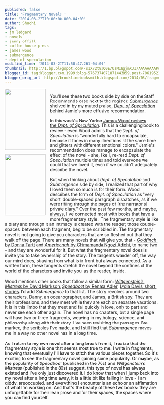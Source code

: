 ```yaml
---
published: false
title: 'Fragmentary Novels '
date: '2014-03-27T10:00:00.000-04:00'
author: Shuchi
tags:
- jm ledgard
- novels
- jenny offill
- coffee house press
- james wood
- submergence
- dept of speculation
modified_time: '2014-03-27T11:50:47.261-04:00'
thumbnail: http://1.bp.blogspot.com/-s1X72t8xQ0E/UzMIBgjmXJI/AAAAAAAAPuk/2DMjVYIImv0/s72-c/dept_of_spec_cover.jpg
blogger_id: tag:blogger.com,1999:blog-5767374071871443859.post-7061952125018710433
blogger_orig_url: http://brooklinebooksmith.blogspot.com/2014/03/fragmentary-novels.html
---
```


<div dir="ltr" style="text-align: left;" trbidi="on"><div dir="ltr" style="line-height: 1.15; margin-bottom: 0pt; margin-top: 0pt;"><div class="separator" style="clear: both; text-align: center;"><a href="http://1.bp.blogspot.com/-s1X72t8xQ0E/UzMIBgjmXJI/AAAAAAAAPuk/2DMjVYIImv0/s1600/dept_of_spec_cover.jpg" imageanchor="1" style="clear: left; float: left; margin-bottom: 1em; margin-right: 1em;"><img border="0" src="http://1.bp.blogspot.com/-s1X72t8xQ0E/UzMIBgjmXJI/AAAAAAAAPuk/2DMjVYIImv0/s1600/dept_of_spec_cover.jpg" height="200" width="133" /></a></div><br /><span style="font-family: inherit; line-height: 1.15; white-space: pre-wrap;">You'll see these two books side by side on the Staff Recommends case next to the register. </span><i style="font-family: inherit; line-height: 1.15; white-space: pre-wrap;"><a href="http://www.brooklinebooksmith-shop.com/book/9781566893190" target="_blank">Submergence</a> </i><span style="font-family: inherit; line-height: 1.15; white-space: pre-wrap;">shelved in by my muted praise, </span><i style="font-family: inherit; line-height: 1.15; white-space: pre-wrap;"><a href="http://www.brooklinebooksmith-shop.com/book/%5Bmodel%5D-423" target="_blank">Dept. of Speculation</a></i><span style="font-family: inherit; line-height: 1.15; white-space: pre-wrap;"> behind Jamie's more effusive recommendation.&nbsp;</span></div><div dir="ltr" style="margin-bottom: 0pt; margin-top: 0pt;"><div style="line-height: 1.15;"><a href="http://1.bp.blogspot.com/-OXa3zLgl5Mo/UzMIHgtt4-I/AAAAAAAAPus/LjH8sQE6oFI/s1600/Submergence.jpg" imageanchor="1" style="clear: left; float: left; margin-bottom: 1em; margin-right: 1em;"><span style="color: black;"><img border="0" src="http://1.bp.blogspot.com/-OXa3zLgl5Mo/UzMIHgtt4-I/AAAAAAAAPus/LjH8sQE6oFI/s1600/Submergence.jpg" height="200" width="133" /></span></a><span style="line-height: 1.15;"><span style="font-family: inherit;"><br /></span></span><span style="font-family: inherit;"><span style="line-height: 1.15;">In this week's New Yorker <a href="http://www.newyorker.com/arts/critics/books/2014/03/31/140331crbo_books_wood" target="_blank">James Wood reviews the&nbsp;</a><i><a href="http://www.newyorker.com/arts/critics/books/2014/03/31/140331crbo_books_wood" target="_blank">Dept. of Speculation</a>. </i>This is a challenging book to review - even</span><span style="line-height: 1.15; vertical-align: baseline; white-space: pre-wrap;"> Wood admits that the <i>Dept. of Speculation</i> is "wonderfully hard to encapsulate, because it faces in many directions at the same time and glitters with different emotional colors." Jamie's recommendation does manage to encapsulate the effect of the novel - she, like I, re-read</span><span style="line-height: 1.15; vertical-align: baseline; white-space: pre-wrap;"><i> Dept. of Speculation</i></span><span style="line-height: 1.15; vertical-align: baseline; white-space: pre-wrap;"> multiple times and told everyone we could that we loved it, even if we couldn't adequately describe the novel.</span></span><br /><span style="line-height: 1.15;"><span style="font-family: inherit;"><br /></span></span><span style="font-family: inherit;"><span style="line-height: 1.15;">But when thinking about <i>Dept. of Speculation</i> and <i>Submergence</i>&nbsp;side by side, I realized that part of why I loved them so much is for their form. Wood describes the form of <i>Dept. of Speculation</i> as "very short, double-spaced&nbsp;</span><span style="line-height: 1.15; white-space: pre-wrap;">paragraph dispatches, as if we were rifling through the pages of [the narrator's] private diary." </span><span style="line-height: 1.15;">Over the past few months, and maybe, </span><a href="http://brooklinebooksmith-shop.com/shuchi" style="line-height: 1.15;" target="_blank">always</a>,<span style="line-height: 1.15;">&nbsp;I've connected most with books that have a more fragmentary style.&nbsp;</span><span style="line-height: 1.15; vertical-align: baseline; white-space: pre-wrap;"><span style="line-height: normal;"> The fragmentary style <b>is</b> like a diary and through it an intimacy is created with the reader; those double-spaces, between each fragment, beg to be scribbled in. </span></span><span style="line-height: normal; white-space: pre-wrap;">The fragmentary novel is not going to give you characters that are so fleshed out that they walk off the page. There are many novels that will give you that - </span><a href="http://www.brooklinebooksmith-shop.com/book/9780316055437" target="_blank"><i style="line-height: normal; white-space: pre-wrap;">Goldfinch </i><span style="line-height: normal; white-space: pre-wrap;">by Donna Tartt</span></a><span style="line-height: normal; white-space: pre-wrap;"> and </span><a href="http://www.brooklinebooksmith-shop.com/book/%5Bmodel%5D-755" target="_blank"><i style="line-height: normal; white-space: pre-wrap;">Americanah </i><span style="line-height: normal; white-space: pre-wrap;">by Chimamanda Ngozi Adichi</span></a><span style="line-height: normal; white-space: pre-wrap;">, to name two - and they are wonderful for it. But what the fragmentary novel does is invite you to take ownership of the story. The tangents wander off, the way our mind does, straying from what is in front but always connected. As a written form, these tangents stretch the novel beyond the confines of the world of the characters and invite you, as the reader, inside. </span></span></div></div><div dir="ltr" style="line-height: 1.15; margin-bottom: 0pt; margin-top: 0pt;"><span style="font-family: inherit; line-height: normal; vertical-align: baseline; white-space: pre-wrap;"><br /></span><span style="font-family: inherit;"><span style="line-height: normal; vertical-align: baseline; white-space: pre-wrap;">Wood mentions other books that follow a similar form: <a href="http://www.brooklinebooksmith-shop.com/book/9781564782113" target="_blank"><i>Wittgenstein’s Mistress</i> by David Markson</a>, <a href="http://www.brooklinebooksmith-shop.com/book/9781590176139" target="_blank"><i>Speedboat</i> by Renata Adler</a>, <a href="http://www.brooklinebooksmith-shop.com/book/9780374281731" target="_blank">Lydia Davis’ short stories</a>. I’d add&nbsp;</span><i style="line-height: normal;"><span style="white-space: pre-wrap;">S</span><span style="white-space: pre-wrap;">ubmergence</span></i><span style="line-height: normal; white-space: pre-wrap;"> to that list. The story revolves around two characters, Danny, an oceanographer, and James, a British spy. They are their professions, and they meet while they are each on separate vacations. It is in this limbo that they meet and fall quickly in love, only to part and never see each other again.  The novel has no chapters, but a single page will have two or three fragments, weaving in mythology, science, and philosophy along with their story. I've been revisiting the passages I've marked, the scribbles I've made, and I still find that <i>Submergence </i>moves me in a way no other novel has in a long time. &nbsp;</span></span><br /><span style="font-family: inherit;"><span style="line-height: normal; white-space: pre-wrap;"><br /></span></span><span style="font-family: inherit;"><span style="line-height: normal; white-space: pre-wrap;">As</span></span><span style="color: black; font-family: inherit; line-height: 1.15; vertical-align: baseline; white-space: pre-wrap;"> I return to my own novel after a long break from it, I realize that the fragmentary style is one that seems most true to me.&nbsp;I write in fragments, knowing that eventually I'll have to stitch the various pieces together. So it's exciting to see the fragmentary novel gaining some popularity. Or maybe, as the popularity of </span><span style="color: black; font-family: inherit; line-height: 1.15; vertical-align: baseline; white-space: pre-wrap;"><i>Speedboat</i></span><span style="color: black; font-family: inherit; line-height: 1.15; vertical-align: baseline; white-space: pre-wrap;"> (published in the 70s) and </span><span style="color: black; font-family: inherit; line-height: 1.15; vertical-align: baseline; white-space: pre-wrap;"><i>Wittgenstein's Mistress</i></span><span style="color: black; font-family: inherit; line-height: 1.15; vertical-align: baseline; white-space: pre-wrap;"> (published in the 80s) suggest, this type of novel has always existed and I've only just discovered it. I do know that when I jump back into my novel after a long time away, it is a little bit like falling in love - I am giddy, preoccupied, and everything I encounter is an echo or an affirmation of what I'm working on. And that's the beauty of these two books: they are unforgettable for their lean prose and for their spaces, the spaces where you can find yourself. </span><br /><span style="font-family: inherit; vertical-align: baseline; white-space: pre-wrap;"> </span></div></div>